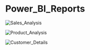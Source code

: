# Power_BI_Reports

![Sales_Analysis](https://github.com/pnapierala09/Power_BI_Reports/assets/149004259/e7263b19-e0c1-446e-b167-59194026be90)

![Product_Analysis](https://github.com/pnapierala09/Power_BI_Reports/assets/149004259/4e865ac8-32fe-47a3-bcf9-56bdf34feb75)

![Customer_Details](https://github.com/pnapierala09/Power_BI_Reports/assets/149004259/1f3eba5c-bf91-4103-8263-d30388dedbff)
